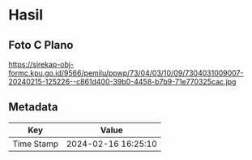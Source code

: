 # Hasil

## Foto C Plano

https://sirekap-obj-formc.kpu.go.id/9566/pemilu/ppwp/73/04/03/10/09/7304031009007-20240215-125226--c861d400-39b0-4458-b7b9-71e770325cac.jpg


## Metadata

| Key        | Value               |
| ---------- | ------------------- |
| Time Stamp | 2024-02-16 16:25:10 |



